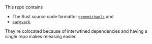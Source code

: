 This repo contains

- The Rust source code formatter [`genemichaels`](./crates/genemichaels/readme.md) and 
- [`aargvark`](./crates/aargvark/readme.md).

They're colocated because of interwtined dependencies and having a single repo makes releasing easier.
